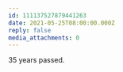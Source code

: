 ```yaml
---
id: 111137527879441263
date: 2021-05-25T08:00:00.000Z
reply: false
media_attachments: 0
---
```


35 years passed.

